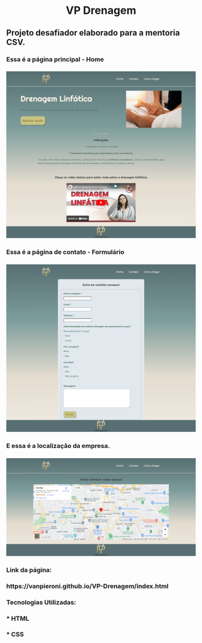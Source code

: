 <h1 align="center">VP Drenagem</h1>
<h2>Projeto desafiador elaborado para a mentoria CSV.</h2> 


<h3> Essa é a página principal - Home<h3>


![ImagemdaPágina](https://github.com/VanPieroni/VP-Drenagem/blob/main/Screen-Home.png)

  
<h3> Essa é a página de contato - Formulário<h3>


![ImagemdaPágina](https://github.com/VanPieroni/VP-Drenagem/blob/main/Screen%20-%20Formulario.png)
  

<h3> E essa é a localização da empresa.<h3>


![ImagemdaPágina](https://github.com/VanPieroni/VP-Drenagem/blob/main/Screen%20-%20Localizacao.png)


<h3>Link da página:</h3> 
<h3>https://vanpieroni.github.io/VP-Drenagem/index.html</h3>


<h3>Tecnologias Utilizadas:</h3>
<h3>* HTML</h3>
<h3>* CSS</h3>
